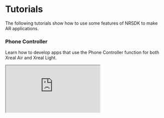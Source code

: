 # Tutorials

The following tutorials show how to use some features of NRSDK to make AR applications. 

### Phone Controller

Learn how to develop apps that use the Phone Controller function for both Xreal Air and Xreal Light.
<iframe 
  src="https://cdn.iframe.ly/cqD9krp" 
  allowFullScreen 
  scrolling="no" 
  allow="accelerometer; clipboard-write; encrypted-media; gyroscope; picture-in-picture;" 
  style={{
    boxSizing: 'border-box',
    top: 0,
    left: 0,
    width: '750px',
    height: '421.875px',
    border: 0,
    scrollBehavior: 'auto !important'
  }}
/>


### RGB Camera

Learn how to record MR videos with RGB Camera.

<iframe 
  src="https://cdn.iframe.ly/6BuEiRd" 
  allowFullScreen 
  scrolling="no" 
  allow="accelerometer; clipboard-write; encrypted-media; gyroscope; picture-in-picture;" 
  style={{
    boxSizing: 'border-box',
    top: 0,
    left: 0,
    width: '750px',
    height: '421.875px',
    border: 0,
    scrollBehavior: 'auto !important'
  }}
/>

### Plane Detection

Learn how to create a virtual pet with plane detection.

<iframe 
  src="https://cdn.iframe.ly/ieqpGlO" 
  allowFullScreen 
  scrolling="no" 
  allow="accelerometer; clipboard-write; encrypted-media; gyroscope; picture-in-picture;" 
  style={{
    boxSizing: 'border-box',
    top: 0,
    left: 0,
    width: '750px',
    height: '421.875px',
    border: 0,
    scrollBehavior: 'auto !important'
  }}
/>

### Hand Tracking

Learn how to build the Rock, Paper, Scissors-style game in AR with hand tracking.

<iframe 
  src="https://www.youtube.com/watch?v=T_oNUBOJ470" 
  allowFullScreen 
  scrolling="no" 
  allow="accelerometer; clipboard-write; encrypted-media; gyroscope; picture-in-picture;" 
  style={{
    boxSizing: 'border-box',
    top: 0,
    left: 0,
    width: '750px',
    height: '421.875px',
    border: 0,
    scrollBehavior: 'auto !important'
  }}
/>